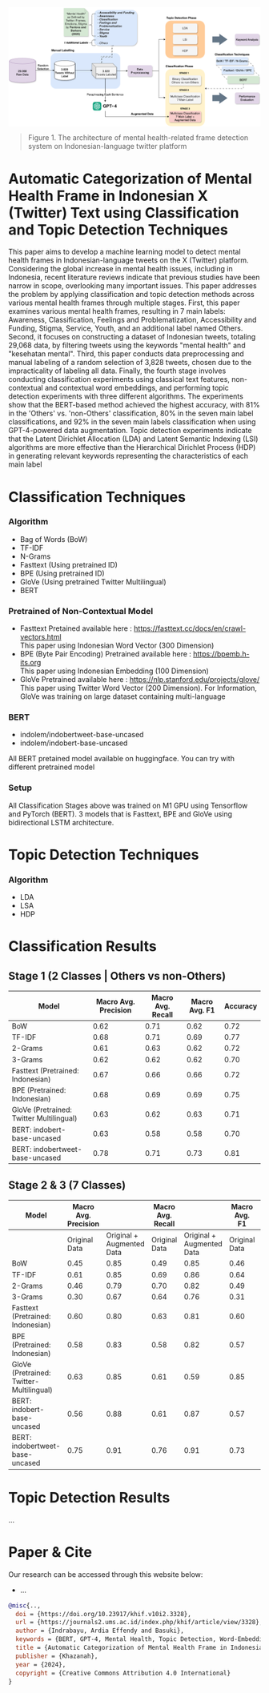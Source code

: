 <p style="background-color: white;">
    <img src="Plot/diagram.png" style="display: block; margin: auto;">
</p>


> Figure 1.	The architecture of mental health-related frame detection system on Indonesian-language twitter platform

# Automatic Categorization of Mental Health Frame in Indonesian X (Twitter) Text using Classification and Topic Detection Techniques

This paper aims to develop a machine learning model to detect mental health frames in Indonesian-language tweets on the X (Twitter) platform. Considering the global increase in mental health issues, including in Indonesia, recent literature reviews indicate that previous studies have been narrow in scope, overlooking many important issues. This paper addresses the problem by applying classification and topic detection methods across various mental health frames through multiple stages. First, this paper examines various mental health frames, resulting in 7 main labels: Awareness, Classification, Feelings and Problematization, Accessibility and Funding, Stigma, Service, Youth, and an additional label named Others. Second, it focuses on constructing a dataset of Indonesian tweets, totaling 29,068 data, by filtering tweets using the keywords "mental health" and "kesehatan mental". Third, this paper conducts data preprocessing and manual labeling of a random selection of 3,828 tweets, chosen due to the impracticality of labeling all data. Finally, the fourth stage involves conducting classification experiments using classical text features, non-contextual and contextual word embeddings, and performing topic detection experiments with three different algorithms. The experiments show that the BERT-based method achieved the highest accuracy, with 81% in the 'Others' vs. 'non-Others' classification, 80% in the seven main label classifications, and 92% in the seven main labels classification when using GPT-4-powered data augmentation. Topic detection experiments indicate that the Latent Dirichlet Allocation (LDA) and Latent Semantic Indexing (LSI) algorithms are more effective than the Hierarchical Dirichlet Process (HDP) in generating relevant keywords representing the characteristics of each main label

# Classification Techniques

### Algorithm
- Bag of Words (BoW)</br>
- TF-IDF </br>
- N-Grams</br>
- Fasttext (Using pretrained ID)</br>
- BPE (Using pretrained ID)</br>
- GloVe (Using pretrained Twitter Multilingual)</br>
- BERT</br>
### Pretrained of Non-Contextual Model 
- Fasttext
  Pretained available here : https://fasttext.cc/docs/en/crawl-vectors.html </br>
  This paper using Indonesian Word Vector (300 Dimension)</br>
- BPE (Byte Pair Encoding)
  Pretrained available here : https://bpemb.h-its.org</br>
  This paper using Indonesian Embedding (100 Dimension)</br>
- GloVe
  Pretrained available here : https://nlp.stanford.edu/projects/glove/ </br>
  This paper using Twitter Word Vector (200 Dimension). For Information, GloVe was training on large dataset containing multi-language</br>
### BERT
- indolem/indobertweet-base-uncased</br>
- indolem/indobert-base-uncased</br>

All BERT pretained model available on huggingface. You can try with different pretrained model
### Setup
All Classification Stages above was trained on M1 GPU using Tensorflow and PyTorch (BERT). 3 models that is Fasttext, BPE and GloVe using bidirectional LSTM architecture.</br>

# Topic Detection Techniques

### Algorithm
- LDA
- LSA
- HDP

# Classification Results
## Stage 1 (2 Classes | Others vs non-Others)
| Model                                | Macro Avg. Precision | Macro Avg. Recall | Macro Avg. F1 | Accuracy |
|--------------------------------------|----------------------|-------------------|---------------|----------|
| BoW                                  | 0.62                 | 0.71              | 0.62          | 0.72     |
| TF-IDF                               | 0.68                 | 0.71              | 0.69          | 0.77     |
| 2-Grams                              | 0.61                 | 0.63              | 0.62          | 0.72     |
| 3-Grams                              | 0.62                 | 0.62              | 0.62          | 0.70     |
| Fasttext (Pretrained: Indonesian)    | 0.67                 | 0.66              | 0.66          | 0.72     |
| BPE (Pretrained: Indonesian)         | 0.68                 | 0.69              | 0.69          | 0.75     |
| GloVe (Pretrained: Twitter Multilingual) | 0.63              | 0.62              | 0.63          | 0.71     |
| BERT: indobert-base-uncased          | 0.63                 | 0.58              | 0.58          | 0.70     |
| BERT: indobertweet-base-uncased      | 0.78                 | 0.71              | 0.73          | 0.81     |


## Stage 2 & 3 (7 Classes)

| Model                                | Macro Avg. Precision |       | Macro Avg. Recall |       | Macro Avg. F1 |       | Accuracy |       |
|--------------------------------------|----------------------|-------|-------------------|-------|---------------|-------|----------|-------|
|                                      | Original Data        | Original + Augmented Data | Original Data | Original + Augmented Data | Original Data | Original + Augmented Data | Original Data | Original + Augmented Data |
| BoW                                  | 0.45                 | 0.85  | 0.49              | 0.85  | 0.46          | 0.85  | 0.61     | 0.85  |
| TF-IDF                               | 0.61                 | 0.85  | 0.69              | 0.86  | 0.64          | 0.85  | 0.71     | 0.86  |
| 2-Grams                              | 0.46                 | 0.79  | 0.70              | 0.82  | 0.49          | 0.80  | 0.63     | 0.80  |
| 3-Grams                              | 0.30                 | 0.67  | 0.64              | 0.76  | 0.31          | 0.68  | 0.48     | 0.68  |
| Fasttext (Pretrained: Indonesian)    | 0.60                 | 0.80  | 0.63              | 0.81  | 0.60          | 0.80  | 0.72     | 0.81  |
| BPE (Pretrained: Indonesian)         | 0.58                 | 0.83  | 0.58              | 0.82  | 0.57          | 0.82  | 0.66     | 0.83  |
| GloVe (Pretrained: Twitter-Multilingual) | 0.63              | 0.85  | 0.61              | 0.59  | 0.85          | 0.58  | 0.85     | 0.85  |
| BERT: indobert-base-uncased          | 0.56                 | 0.88  | 0.61              | 0.87  | 0.57          | 0.87  | 0.67     | 0.87  |
| BERT: indobertweet-base-uncased      | 0.75                 | 0.91  | 0.76              | 0.91  | 0.73          | 0.91  | 0.80     | 0.92  |

# Topic Detection Results
...

# Paper & Cite
Our research can be accessed through this website below:
* ...
```bibtex
@misc{..,
  doi = {https://doi.org/10.23917/khif.v10i2.3328},
  url = {https://journals2.ums.ac.id/index.php/khif/article/view/3328},
  author = {Indrabayu, Ardia Effendy and Basuki},
  keywords = {BERT, GPT-4, Mental Health, Topic Detection, Word-Embedding},
  title = {Automatic Categorization of Mental Health Frame in Indonesian X (Twitter) Text using Classification and Topic Detection Techniques},
  publisher = {Khazanah},
  year = {2024},
  copyright = {Creative Commons Attribution 4.0 International}
}
```

  
